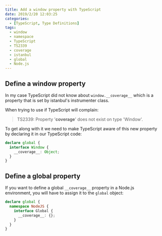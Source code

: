 ```yaml
---
title: Add a window property with TypeScript
date: 2019/2/20 12:03:25
categories:
  - [TypeScript, Type Definitions]
tags:
  - window
  - namespace
  - TypeScript
  - TS2339
  - coverage
  - istanbul
  - global
  - Node.js
---
```


## Define a window property

In my case TypeScript did not know about `window.__coverage__` which is a property that is set by istanbul's instrumenter class.

When trying to use if TypeScript will complain:

> TS2339: Property '__coverage__' does not exist on type 'Window'.

To get along with it we need to make TypeScript aware of this new property by declaring it in our TypeScript code:

```ts
declare global {
  interface Window {
    __coverage__: Object;
  }
}
```

## Define a global property

If you want to define a global `__coverage__` property in a Node.js environment, you will have to assign it to the `global` object:

```ts
declare global {
  namespace NodeJS {
    interface Global {
      __coverage__: {};
    }
  }
}
```